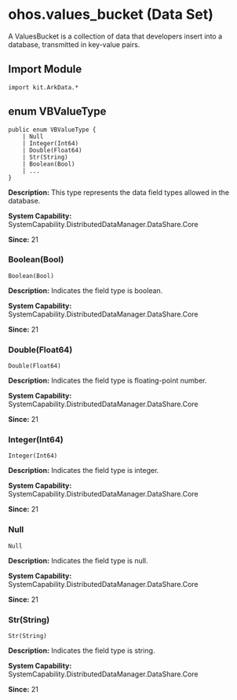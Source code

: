 # ohos.values_bucket (Data Set)

A ValuesBucket is a collection of data that developers insert into a database, transmitted in key-value pairs.

## Import Module

```cangjie
import kit.ArkData.*
```

## enum VBValueType

```cangjie
public enum VBValueType {
    | Null
    | Integer(Int64)
    | Double(Float64)
    | Str(String)
    | Boolean(Bool)
    | ...
}
```

**Description:** This type represents the data field types allowed in the database.

**System Capability:** SystemCapability.DistributedDataManager.DataShare.Core

**Since:** 21

### Boolean(Bool)

```cangjie
Boolean(Bool)
```

**Description:** Indicates the field type is boolean.

**System Capability:** SystemCapability.DistributedDataManager.DataShare.Core

**Since:** 21

### Double(Float64)

```cangjie
Double(Float64)
```

**Description:** Indicates the field type is floating-point number.

**System Capability:** SystemCapability.DistributedDataManager.DataShare.Core

**Since:** 21

### Integer(Int64)

```cangjie
Integer(Int64)
```

**Description:** Indicates the field type is integer.

**System Capability:** SystemCapability.DistributedDataManager.DataShare.Core

**Since:** 21

### Null

```cangjie
Null
```

**Description:** Indicates the field type is null.

**System Capability:** SystemCapability.DistributedDataManager.DataShare.Core

**Since:** 21

### Str(String)

```cangjie
Str(String)
```

**Description:** Indicates the field type is string.

**System Capability:** SystemCapability.DistributedDataManager.DataShare.Core

**Since:** 21